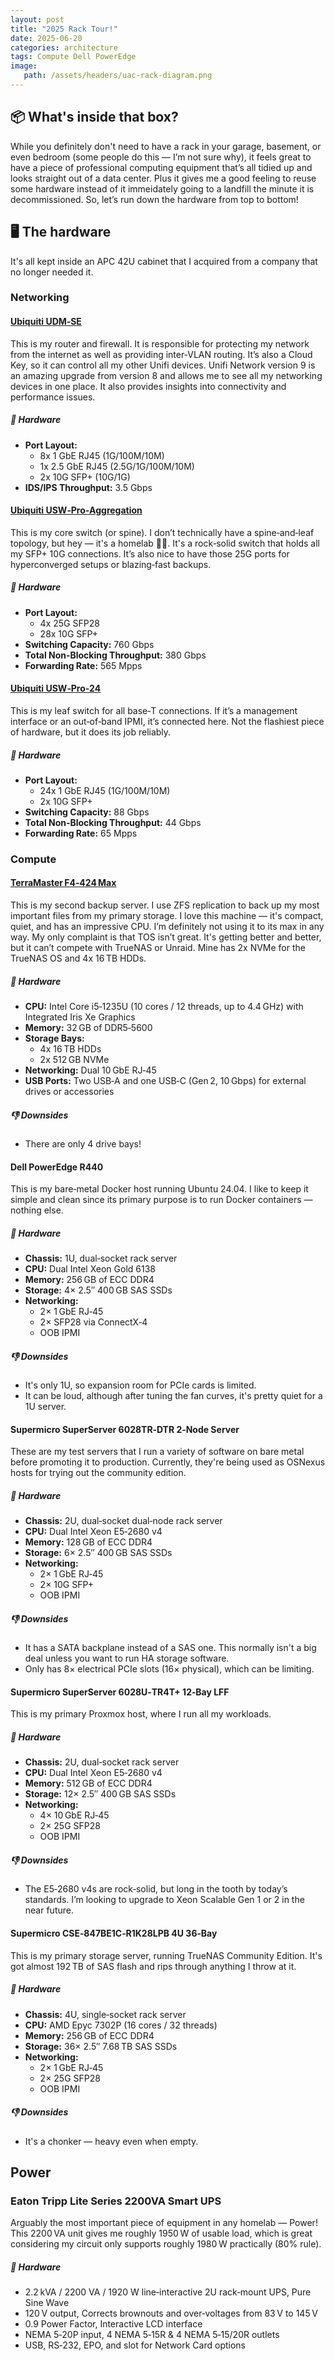 ```yaml
---
layout: post
title: "2025 Rack Tour!"
date: 2025-06-20
categories: architecture 
tags: Compute Dell PowerEdge
image:
   path: /assets/headers/uac-rack-diagram.png
---
```


## 📦 What's inside that box?

While you definitely don't need to have a rack in your garage, basement, or even bedroom (some people do this — I’m not sure why), it feels great to have a piece of professional computing equipment that’s all tidied up and looks straight out of a data center. Plus it gives me a good feeling to reuse some hardware instead of it immeidately going to a landfill the minute it is decommissioned. So, let’s run down the hardware from top to bottom!

## 🖥️ The hardware

It's all kept inside an APC 42U cabinet that I acquired from a company that no longer needed it.

### Networking 

#### [Ubiquiti UDM‑SE](https://store.ui.com/us/en/category/all-cloud-gateways/products/udm-se)

This is my router and firewall. It is responsible for protecting my network from the internet as well as providing inter‑VLAN routing. It’s also a Cloud Key, so it can control all my other Unifi devices. Unifi Network version 9 is an amazing upgrade from version 8 and allows me to see all my networking devices in one place. It also provides insights into connectivity and performance issues. 

##### 🔧 Hardware
- **Port Layout:**
    * 8x 1 GbE RJ45 (1G/100M/10M)
    * 1x 2.5 GbE RJ45 (2.5G/1G/100M/10M)
    * 2x 10G SFP+ (10G/1G)
- **IDS/IPS Throughput:** 3.5 Gbps

#### [Ubiquiti USW‑Pro‑Aggregation](https://store.ui.com/us/en/category/all-switching/products/usw-pro-aggregation)

This is my core switch (or spine). I don’t technically have a spine‑and‑leaf topology, but hey — it's a homelab 🤷‍♂️. It's a rock‑solid switch that holds all my SFP+ 10G connections. It’s also nice to have those 25G ports for hyperconverged setups or blazing‑fast backups.

##### 🔧 Hardware
- **Port Layout:**
    * 4x 25G SFP28
    * 28x 10G SFP+
- **Switching Capacity:** 760 Gbps
- **Total Non‑Blocking Throughput:** 380 Gbps
- **Forwarding Rate:** 565 Mpps

#### [Ubiquiti USW‑Pro‑24](https://store.ui.com/us/en/category/all-switching/products/usw-pro-24)

This is my leaf switch for all base‑T connections. If it’s a management interface or an out‑of‑band IPMI, it’s connected here. Not the flashiest piece of hardware, but it does its job reliably.

##### 🔧 Hardware
- **Port Layout:**
    * 24x 1 GbE RJ45 (1G/100M/10M)
    * 2x 10G SFP+
- **Switching Capacity:** 88 Gbps
- **Total Non‑Blocking Throughput:** 44 Gbps
- **Forwarding Rate:** 65 Mpps

### Compute

#### [TerraMaster F4‑424 Max](https://www.terra-master.com/us/f4-424-max.html)

This is my second backup server. I use ZFS replication to back up my most important files from my primary storage. I love this machine — it's compact, quiet, and has an impressive CPU. I’m definitely not using it to its max in any way. My only complaint is that TOS isn’t great. It's getting better and better, but it can’t compete with TrueNAS or Unraid. Mine has 2x NVMe for the TrueNAS OS and 4x 16 TB HDDs.

##### 🔧 Hardware
- **CPU:** Intel Core i5‑1235U (10 cores / 12 threads, up to 4.4 GHz) with Integrated Iris Xe Graphics
- **Memory:** 32 GB of DDR5‑5600
- **Storage Bays:**
    * 4x 16 TB HDDs
    * 2x 512 GB NVMe
- **Networking:** Dual 10 GbE RJ‑45
- **USB Ports:** Two USB‑A and one USB‑C (Gen 2, 10 Gbps) for external drives or accessories 

##### 👎 Downsides
- There are only 4 drive bays!

#### Dell PowerEdge R440

This is my bare‑metal Docker host running Ubuntu 24.04. I like to keep it simple and clean since its primary purpose is to run Docker containers — nothing else.

##### 🔧 Hardware
- **Chassis:** 1U, dual‑socket rack server
- **CPU:** Dual Intel Xeon Gold 6138
- **Memory:** 256 GB of ECC DDR4
- **Storage:** 4× 2.5″ 400 GB SAS SSDs
- **Networking:**
    - 2× 1 GbE RJ‑45
    - 2× SFP28 via ConnectX‑4
    - OOB IPMI

##### 👎 Downsides
- It's only 1U, so expansion room for PCIe cards is limited.  
- It can be loud, although after tuning the fan curves, it's pretty quiet for a 1U server.

#### Supermicro SuperServer 6028TR‑DTR 2‑Node Server

These are my test servers that I run a variety of software on bare metal before promoting it to production. Currently, they're being used as OSNexus hosts for trying out the community edition.

##### 🔧 Hardware
- **Chassis:** 2U, dual‑socket dual‑node rack server
- **CPU:** Dual Intel Xeon E5‑2680 v4
- **Memory:** 128 GB of ECC DDR4
- **Storage:** 6× 2.5″ 400 GB SAS SSDs
- **Networking:**
    - 2× 1 GbE RJ‑45
    - 2× 10G SFP+
    - OOB IPMI

##### 👎 Downsides
- It has a SATA backplane instead of a SAS one. This normally isn't a big deal unless you want to run HA storage software.  
- Only has 8× electrical PCIe slots (16× physical), which can be limiting.

#### Supermicro SuperServer 6028U‑TR4T+ 12‑Bay LFF

This is my primary Proxmox host, where I run all my workloads.

##### 🔧 Hardware
- **Chassis:** 2U, dual‑socket rack server
- **CPU:** Dual Intel Xeon E5‑2680 v4
- **Memory:** 512 GB of ECC DDR4
- **Storage:** 12× 2.5″ 400 GB SAS SSDs
- **Networking:**
    - 4× 10 GbE RJ‑45
    - 2× 25G SFP28 
    - OOB IPMI

##### 👎 Downsides
- The E5‑2680 v4s are rock‑solid, but long in the tooth by today’s standards. I’m looking to upgrade to Xeon Scalable Gen 1 or 2 in the near future.

#### Supermicro CSE‑847BE1C‑R1K28LPB 4U 36‑Bay

This is my primary storage server, running TrueNAS Community Edition. It's got almost 192 TB of SAS flash and rips through anything I throw at it.

##### 🔧 Hardware
- **Chassis:** 4U, single‑socket rack server
- **CPU:** AMD Epyc 7302P (16 cores / 32 threads)
- **Memory:** 256 GB of ECC DDR4
- **Storage:** 36× 2.5″ 7.68 TB SAS SSDs
- **Networking:**
    - 2× 1 GbE RJ‑45
    - 2× 25G SFP28
    - OOB IPMI

##### 👎 Downsides
- It's a chonker — heavy even when empty.

## Power

### Eaton Tripp Lite Series 2200VA Smart UPS

Arguably the most important piece of equipment in any homelab — Power! This 2200 VA unit gives me roughly 1950 W of usable load, which is great considering my circuit only supports roughly 1980 W practically (80% rule).

##### 🔧 Hardware
- 2.2 kVA / 2200 VA / 1920 W line‑interactive 2U rack‑mount UPS, Pure Sine Wave
- 120 V output, Corrects brownouts and over‑voltages from 83 V to 145 V
- 0.9 Power Factor, Interactive LCD interface
- NEMA 5‑20P input, 4 NEMA 5‑15R & 4 NEMA 5‑15/20R outlets
- USB, RS‑232, EPO, and slot for Network Card options
